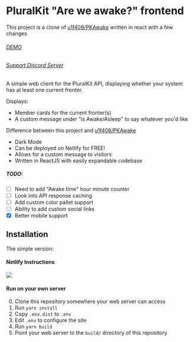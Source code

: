 # PluralKit "Are we awake?" frontend
This project is a clone of [u1f408/PKAwake](https://github.com/u1f408/PKAwake) written in react with a few changes

###### [DEMO](https://flamboyant-pasteur-7b73bd.netlify.app/)
###### [Support Discord Server](https://discord.gg/UA4uUvH)


A simple web client for the PluralKit API, displaying
whether your system has at least one current fronter.

Displays:

- Member cards for the current fronter(s)
- A custom message under "is Awake/Asleep" to say whatever you'd like

Difference between this project and [u1f408/PKAwake](https://github.com/u1f408/PKAwake)

- Dark Mode
- Can be deployed on Netlify for FREE!
- Allows for a custom message to visitors
- Written in ReactJS with easily expandable codebase

##### TODO:
 - [ ] Need to add "Awake time" hour minute counter
 - [ ] Look into API response caching
 - [ ] Add custom color pallet support 
 - [ ] Ability to add custom social links
 - [x] Better mobile support

## Installation

The simple version:

#### Netlify Instructions 
[![](https://www.netlify.com/img/deploy/button.svg)](https://app.netlify.com/start/deploy?repository=https://github.com/jcsumlin/plural-kit-awake)


#### Run on your own server

0. Clone this repository somewhere your web server can access
0. Run `yarn install`
0. Copy `.env.dist` to `.env`
0. Edit `.env` to configure the site
0. Run `yarn build`
0. Point your web server to the `build/` directory of this repository
